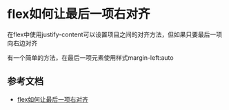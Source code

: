 # flex如何让最后一项右对齐
在flex中使用justify-content可以设置项目之间的对齐方法，但如果只要最后一项向右边对齐

有一个简单的方法，在最后一项元素使用样式margin-left:auto

## 参考文档

* [flex如何让最后一项右对齐](https://blog.csdn.net/henryhu712/article/details/82427806)

